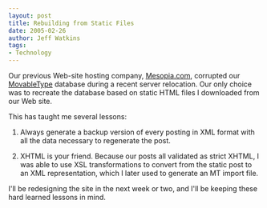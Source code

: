 ```yaml
---
layout: post
title: Rebuilding from Static Files
date: 2005-02-26
author: Jeff Watkins
tags:
- Technology
---
```


Our previous Web-site hosting company, [Mesopia.com][mesopia], corrupted our [MovableType][mt] database during a recent server relocation. Our only choice was to recreate the database based on static HTML files I downloaded from our Web site.

This has taught me several lessons:

1. Always generate a backup version of every posting in XML format with all the data necessary to regenerate the post.

2. XHTML is your friend. Because our posts all validated as strict XHTML, I was able to use XSL transformations to convert from the static post to an XML representation, which I later used to generate an MT import file.

I'll be redesigning the site in the next week or two, and I'll be keeping these hard learned lessons in mind.

[mesopia]: http://mesopia.com "Stupid fucking idiots who corrupted our MovableType database"
[mt]: http://movabletype.org